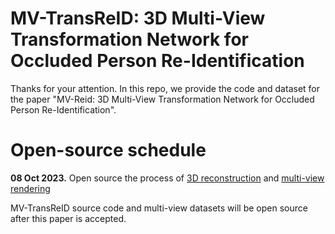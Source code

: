 
# MV-TransReID: 3D Multi-View Transformation Network for Occluded Person Re-Identification 

Thanks for your attention. In this repo, we provide the code and dataset for the paper "MV-Reid: 3D Multi-View Transformation Network for Occluded Person Re-Identification".



# Open-source  schedule


**08 Oct 2023.** Open source the process of [3D reconstruction](https://github.com/hangjiaqi1/MV-TransReID/blob/main/3D%20reconstruction) and [multi-view rendering]()




 MV-TransReID source code and multi-view datasets will be open source after this paper is accepted.
